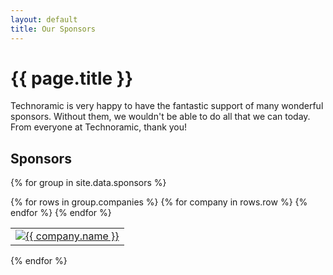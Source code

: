 ```yaml
---
layout: default
title: Our Sponsors
---
```


# {{ page.title }}

Technoramic is very happy to have the fantastic support of many wonderful sponsors. Without them, we wouldn't be able to do all that we can today. From everyone at Technoramic, thank you!

## Sponsors

{% for group in site.data.sponsors %}
  <table style="border:0px;">
    {% for rows in group.companies %}
    <tr style="border:0px;">
      {% for company in rows.row %}
      <td style="border:0px;">
        <a href="{{ company.link}}"><img src="../{{ company.picture }}" alt="{{ company.name }}"></a>
        <!--p> {{ company.name }} </p-->
      </td>
      {% endfor %}
    </tr>
    {% endfor %}
  </table>
{% endfor %}
